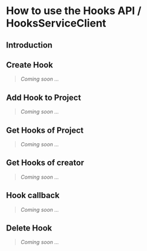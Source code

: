 
# How to use the Hooks API / HooksServiceClient

## Introduction




## Create Hook

> _Coming soon ..._


## Add Hook to Project

> _Coming soon ..._


## Get Hooks of Project

> _Coming soon ..._


## Get Hooks of creator

> _Coming soon ..._


## Hook callback

> _Coming soon ..._


## Delete Hook

> _Coming soon ..._
